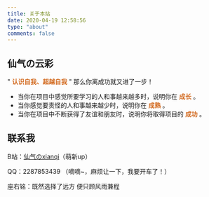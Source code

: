 ```yaml
---
title: 关于本站
date: 2020-04-19 12:58:56
type: "about"
comments: false
---
```


## 仙气の云彩

" **<font color=chocolate>认识自我、超越自我</font>** " 那么你离成功就又进了一步！

- 当你在项目中感觉所要学习的人和事越来越多时，说明你在 **<font color=chocolate>成长</font>** 。
- 当你感觉要责怪的人和事越来越少时，说明你在 **<font color=chocolate>成熟</font>** 。
- 当你在项目中不断获得了友谊和朋友时，说明你将取得项目的 **<font color=chocolate>成功</font>** 。


## 联系我
B站：<a href="https://space.bilibili.com/322245764">仙气のxianqi</a>（萌新up）

QQ：2287853439 （嘀嘀~，麻烦让一下，我要开车了！）

座右铭：既然选择了远方 便只顾风雨兼程